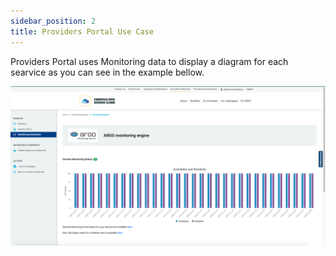 ```yaml
---
sidebar_position: 2
title: Providers Portal Use Case
---
```


Providers Portal uses Monitoring data to display a diagram for each searvice as you can see in the example bellow.

![Argo Monitoring Service](/img/UseCases/Providers_Portal_usecase.png)
